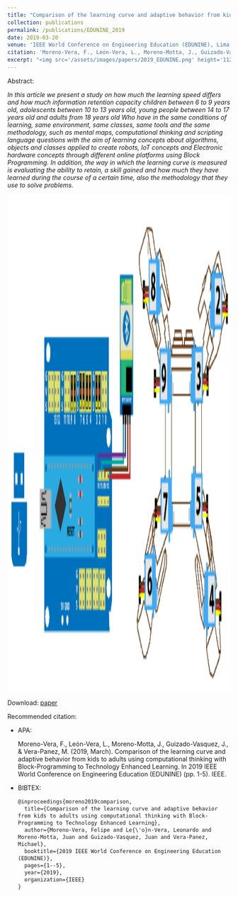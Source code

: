 ```yaml
---
title: "Comparison of the learning curve and adaptive behavior from kids to adults using computational thinking with Block-Programming to Technology Enhanced Learning"
collection: publications
permalink: /publications/EDUNINE_2019
date: 2019-03-20
venue: 'IEEE World Conference on Engineering Education (EDUNINE), Lima - Peru'
citation: 'Moreno-Vera, F., León-Vera, L., Moreno-Motta, J., Guizado-Vasquez, J., & Vera-Panez, M. (2019, March). Comparison of the learning curve and adaptive behavior from kids to adults using computational thinking with Block-Programming to Technology Enhanced Learning. In 2019 IEEE World Conference on Engineering Education (EDUNINE) (pp. 1-5). IEEE.'
excerpt: "<img src='/assets/images/papers/2019_EDUNINE.png' height='1120' width='520'>"
---
```


Abstract:

*In this article we present a study on how much the learning speed differs and how much information retention capacity children between 6 to 9 years old, adolescents between 10 to 13 years old, young people between 14 to 17 years old and adults from 18 years old Who have in the same conditions of learning, same environment, same classes, same tools and the same methodology, such as mental maps, computational thinking and scripting language questions with the aim of learning concepts about algorithms, objects and classes applied to create robots, IoT concepts and Electronic hardware concepts through different online platforms using Block Programming. In addition, the way in which the learning curve is measured is evaluating the ability to retain, a skill gained and how much they have learned during the course of a certain time, also the methodology that they use to solve problems.*

<img src='/assets/images/papers/2019_EDUNINE.png' height='1120' width='520'>

Download: [paper](/files/papers/2019_EDUNINE.pdf)

Recommended citation:

* APA:

  Moreno-Vera, F., León-Vera, L., Moreno-Motta, J., Guizado-Vasquez, J., & Vera-Panez, M. (2019, March). Comparison of the learning curve and adaptive behavior from kids to adults using computational thinking with Block-Programming to Technology Enhanced Learning. In 2019 IEEE World Conference on Engineering Education (EDUNINE) (pp. 1-5). IEEE.

* BIBTEX:

      @inproceedings{moreno2019comparison,
        title={Comparison of the learning curve and adaptive behavior from kids to adults using computational thinking with Block-Programming to Technology Enhanced Learning},
        author={Moreno-Vera, Felipe and Le{\'o}n-Vera, Leonardo and Moreno-Motta, Juan and Guizado-Vasquez, Juan and Vera-Panez, Michael},
        booktitle={2019 IEEE World Conference on Engineering Education (EDUNINE)},
        pages={1--5},
        year={2019},
        organization={IEEE}
      }

